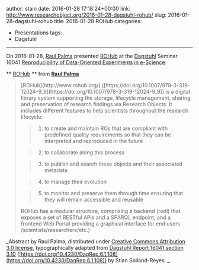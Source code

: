 author: stain
date: 2016-01-28 17:18:24+00:00
link: http://www.researchobject.org/2016-01-28-dagstuhl-rohub/
slug: 2016-01-28-dagstuhl-rohub
title: 2016-01-28 ROHub
categories:
- Presentations
tags:
- Dagstuhl
---
On 2016-01-28, [Raul Palma](http://orcid.org/0000-0003-4289-4922) presented [ROHub](https://www.slideshare.net/rapw3k/rohub) at the [Dagstuhl](http://www.dagstuhl.de/) Seminar 16041 [Reproducibility of Data-Oriented Experiments in e-Science](http://www.dagstuhl.de/16041):


** [ROHub](//www.slideshare.net/rapw3k/rohub) ** from **[Raul Palma](https://www.slideshare.net/rapw3k)**



<!-- more -->


<blockquote>
[ROHub](http://www.rohub.org/) ([https://doi.org/10.1007/978-3-319-12024-9_9](https://doi.org/10.1007/978-3-319-12024-9_9)) is a digital library system supporting the storage, lifecycle management, sharing and preservation of research findings via Research Objects. It includes different features to help scientists throughout the research lifecycle: 

> 
> 
	
>   1. to create and maintain ROs that are compliant with predefined quality requirements so that they can be interpreted and reproduced in the future
> 
	
>   2. to collaborate along this process
> 
	
>   3. to publish and search these objects and their associated metadata
> 
	
>   4. to manage their evolution
> 
	
>   5. to monitor and preserve them through time ensuring that they will remain accessible and reusable
> 

ROHub has a modular structure, comprising a backend (rodl) that exposes a set of RESTful APIs and a SPARQL endpoint; and a frontend Web Portal providing a graphical interface for end users (scientists/researchers/etc.)
</blockquote>


_Abstract by Raul Palma, distributed under [Creative Commons Attribution 3.0 license](https://creativecommons.org/licenses/by/3.0/), typographically adapted from [Dagstuhl Report 16041 section 3.10](http://drops.dagstuhl.de/opus/volltexte/2016/5817/pdf/dagrep_v006_i001_p108_s16041.pdf#subsection.3.10) ([https://doi.org/10.4230/DagRep.6.1.108](https://doi.org/10.4230/DagRep.6.1.108)) by Stian Soiland-Reyes.
_
